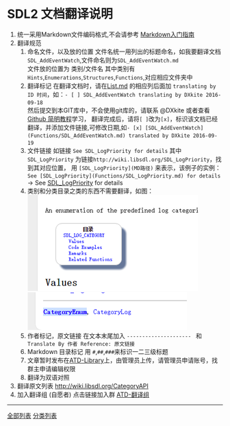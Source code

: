 SDL2 文档翻译说明
==============================
1. 统一采用Markdown文件编码格式,不会请参考 [Markdown入门指南](http://www.jianshu.com/p/1e402922ee32/)
2. 翻译规范 
    1. 命名文件，以及放的位置
        文件名统一用列出的标题命名，如我要翻译文档`SDL_AddEventWatch`,文件命名则为`SDL_AddEventWatch.md`   
        文件放的位置为 类别/文件名 其中类别有 `Hints`,`Enumerations`,`Structures`,`Functions`,对应相应文件夹中
    2. 翻译标记
        在翻译文档时，请在[List.md](List.md) 的相应列后面加 `translating by ID 时间`，如：`- [ ] SDL_AddEventWatch translating by DXkite 2016-09-18`  
        然后提交到本GIT库中，不会使用git库的，请联系 @DXkite 或者查看[Github 简明教程](http://www.runoob.com/w3cnote/git-guide.html)学习，
        翻译完成后，请将`[ ]`改为`[x]`，标识该文档已经翻译，并添加文件链接,可修改日期,如`- [x] [SDL_AddEventWatch](Functions/SDL_AddEventWatch.md) translated by DXkite 2016-09-19`
    3. 文件链接
        如链接 `See SDL_LogPriority for details` 其中 `SDL_LogPriority` 为链接`http://wiki.libsdl.org/SDL_LogPriority`，找到其对应位置，
        用 `[SDL_LogPriority](MD路径)` 来表示，该例子的实例：`See [SDL_LogPriority](Functions/SDL_LogPriority.md) for details` -> See [SDL_LogPriority](Functions/SDL_LogPriority.md) for details
    4. 类别和分类目录之类的东西不需要翻译，如图：    
        ![目录截图](目录截图.png)
        ![目录链接](目录链接.png)
    5. 作者标记，原文链接
        在文本末尾加入 `--------------------- ` 和 `Translate By 作者 Reference: 原文链接`
    6. Markdown 目录标记
        用 `#`,`##`,`###`来标识一二三级标题
    7. 文章暂时发布在[ATD-Library](http://library.atd3.cn)上，由管理员上传，请管理员申请账号，找群主申请编辑权限
    8. 翻译为双语对照
3. 翻译原文列表
    http://wiki.libsdl.org/CategoryAPI
4. 加入翻译组 (自愿者)
    点击链接加入群 [ATD-翻译组](http://jq.qq.com/?_wv=1027&k=29rZUY1)

-------------------------------------------------
[全部列表](List.md)
[分类列表](Category/README.md)